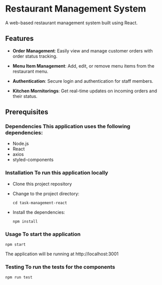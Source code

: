# Restaurant Management System

A web-based restaurant management system built using React.

## Features

- **Order Management**: Easily view and manage customer orders with order status tracking.

- **Menu Item Management**: Add, edit, or remove menu items from the restaurant menu.

- **Authentication**: Secure login and authentication for staff members.

- **Kitchen Mornitorings**: Get real-time updates on incoming orders and their status.

## Prerequisites

### Dependencies This application uses the following dependencies:

- Node.js
- React
- axios
- styled-components
  
### Installation To run this application locally

- Clone this project repository

- Change to the project directory: 

  `cd task-management-react`

- Install the dependencies: 

  `npm install`

### Usage To start the application

  `npm start`

The application will be running at http://localhost:3001

### Testing To run the tests for the components

  `npm run test`


